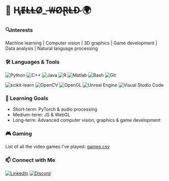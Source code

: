 # 🤖 Ⱨ̷Ɇ̴Ⱡ̶Ⱡ̵Ø̷_ ̶₩̶Ø̴Ɽ̶Ⱡ̶Đ̴ 🌍

### 🔍Interests

Machine learning | Computer vision | 3D graphics | Game development | Data analysis | Natural language processing

### 🛠️ Languages & Tools

![Python](https://skillicons.dev/icons?i=py)
![C++](https://skillicons.dev/icons?i=cpp)
![Java](https://skillicons.dev/icons?i=java&theme=light)
![R](https://skillicons.dev/icons?i=r)
![Matlab](https://skillicons.dev/icons?i=matlab)
![Bash](https://skillicons.dev/icons?i=bash)
![Git](https://skillicons.dev/icons?i=git)

![scikit-learn](https://img.shields.io/badge/-scikit--learn-%23F7931E?logo=scikit-learn&logoColor=white)
![OpenCV](https://img.shields.io/badge/OpenCV-199900?logo=OpenCV&logoColor=FFFFFF)
![OpenGL](https://img.shields.io/badge/OpenGL-5586A4?logo=OpenGL&logoColor=FFFFFF)
![Unreal Engine](https://img.shields.io/badge/Unreal%20Engine-%23313131.svg?logo=unrealengine&logoColor=white)
![Visual Studio Code](https://custom-icon-badges.demolab.com/badge/VS_Code-%23313131.svg?logo=vscode&logoColor=white)

### 🎯 Learning Goals
- Short-term: PyTorch & audio processing
- Medium-term: JS & WebGL
- Long-term: Advanced computer vision, graphics & game development

### 🎮 Gaming
List of all the video games I've played: [games.csv](https://github.com/MJKagone/Video-game-database-manager/blob/master/games.csv)

### 📫 Connect with Me
[![LinkedIn](https://img.shields.io/badge/LinkedIn-0077B5?style=for-the-badge)](https://www.linkedin.com/in/miro-kakkonen-416b53196/)
[![Discord](https://img.shields.io/badge/Discord-5865F2?style=for-the-badge)](https://discord.gg/XxXfjxVs)
